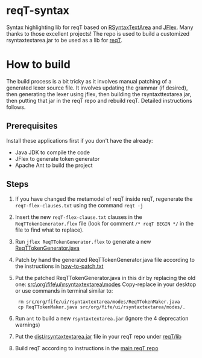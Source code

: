 reqT-syntax
==============

Syntax highlighting lib for reqT based on [RSyntaxTextArea](http://fifesoft.com/rsyntaxtextarea/) and [JFlex](http://jflex.de/). Many thanks to those excellent projects!
The repo is used to build a customized rsyntaxtextarea.jar to be used as a lib for [reqT](https://github.com/reqT/reqT).


How to build
============

The build process is a bit tricky as it involves manual patching of a generated lexer source file. It involves updating the grammar (if desired), then generating the lexer using jflex, then building the rsyntaxttextarea.jar, then putting that jar in the reqT repo and rebuild reqT. Detailed instructions follows.

Prerequisites
--------------
Install these applications first if you don't have the already:
* Java JDK to compile the code
* JFlex to generate token generator
* Apache Ant to build the project


Steps
-------

1. If you have changed the metamodel of reqT inside reqT, regenerate the ```reqT-flex-clauses.txt``` using the command ```reqt -j```
2. Insert the new ```reqT-flex-clause.txt``` clauses in the ```ReqTTokenGenerator.flex``` file (look for comment ```/* reqT BEGIN */``` in the file to find what to replace).
3. Run ```jflex ReqTTokenGenerator.flex``` to generate a new [ReqTTokenGenerator.java]( https://github.com/reqT/reqT-syntax/blob/master/ReqTTokenMaker.java)
4. Patch by hand the generated ReqTTokenGenerator.java file according to the instructions in [how-to-patch.txt](https://github.com/reqT/reqT-syntax/blob/master/how-to-patch-ReqTTokenMaker.java.txt)
5. Put the patched ReqTTokenGenerator.java in this dir by replacing the old one: [src\org\fife\ui\rsyntaxtextarea\modes](https://github.com/reqT/reqT-syntax/tree/master/src/org/fife/ui/rsyntaxtextarea/modes) 
Copy-replace in your desktop or use commands in terminal similar to:

        rm src/org/fife/ui/rsyntaxtextarea/modes/ReqTTokenMaker.java
        cp ReqTTokenMaker.java src/org/fife/ui/rsyntaxtextarea/modes/.
    
6. Run ```ant``` to build a new ```rsyntaxtextarea.jar```  (ignore the 4 deprecation warnings)
7. Put the [dist/rsyntaxtextarea.jar](https://github.com/reqT/reqT-syntax/tree/master/dist) file in your reqT repo under [reqT/lib](https://github.com/reqT/reqT)
8. Build reqT according to instructions in the [main reqT repo](https://github.com/reqT/reqT) 
